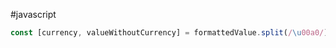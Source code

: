 #javascript 

```javascript
const [currency, valueWithoutCurrency] = formattedValue.split(/\u00a0/);
```